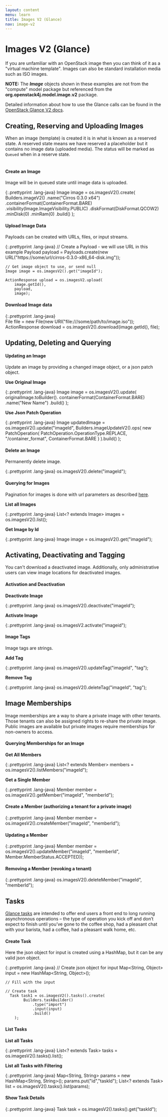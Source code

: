 ```yaml
---
layout: content
menu: learn
title: Images V2 (Glance)
nav: image-v2
---
```


# Images V2 (Glance)

If you are unfamiliar with an OpenStack image then you can think of it as a "virtual machine template".  Images can also be standard installation media such as ISO images.  

<div class="alert alert-danger"><strong>NOTE:</strong> The <b><i>Image</i></b> objects shown in these examples are not from the "compute" model package but referenced from the <b>org.openstack4j.model.image.v2</b> package.</div>

Detailed information about how to use the Glance calls can be found in the <a href="http://developer.openstack.org/api-ref/image/v2/index.html">OpenStack Glance V2 docs</a>.

## Creating, Reserving and Uploading Images

When an image (template) is created it is in what is known as a reserved state. A reserved state means we have reserved a placeholder but it contains no image data (uploaded media).  The status will be marked as `Queued` when in a reserve state.  
<br>

#### Create an Image

Image will be in queued state until image data is uploaded.

{:.prettyprint .lang-java}
	Image image = os.imagesV2().create(
		Builders.imageV2()
			.name("Cirros 0.3.0 x64")
			.containerFormat(ContainerFormat.BARE)
			.visibility(Image.ImageVisibility.PUBLIC)
			.diskFormat(DiskFormat.QCOW2)
			.minDisk(0)
			.minRam(0)
			.build()
	);

#### Upload Image Data

Payloads can be created with URLs, files, or input streams.

{:.prettyprint .lang-java}
	// Create a Payload - we will use URL in this example
	Payload<URL> payload = Payloads.create(new URL("https://some/url/cirros-0.3.0-x86_64-disk.img"));

	// Get image object to use, or send null
	Image image = os.imagesV2().get("imageId");

	ActionResponse upload = os.imagesV2.upload(
		image.getId(),
		payload,
		image);

#### Download Image data

{:.prettyprint .lang-java}					 
	 File file = new File(new URI("file:///some/path/to/image.iso"));
	 ActionResponse download = os.imagesV2().download(image.getId(), file);

## Updating, Deleting and Querying

#### Updating an Image
Update an image by providing a changed image object, or a json patch object.

**Use Original Image**

{:.prettyprint .lang-java}
	Image image = os.imagesV2().update(
		originalImage.toBuilder().
			containerFormat(ContainerFormat.BARE)
			.name("New Name")
			.build()
	);

**Use Json Patch Operation**

{:.prettyprint .lang-java}
	Image updatedImage = os.imagesV2().update("imageId",
		Builders.imageUpdateV2().ops(
			new PatchOperation(
				PatchOperation.OperationType.REPLACE,
				"/container_format",
				ContainerFormat.BARE
			)
		).build()
	);

#### Delete an Image

Permanently delete image.

 {:.prettyprint .lang-java}
	os.imagesV2().delete("imageId");

#### Querying for Images

Pagination for images is done with url parameters as described <a href ="http://developer.openstack.org/api-ref/image/v2/index.html#show-images">here</a>.

**List all Images**

{:.prettyprint .lang-java}
	List<? extends Image> images = os.imagesV2().list();

**Get Image by Id**

{:.prettyprint .lang-java}
	Image image = os.imagesV2().get("imageId");

## Activating, Deactivating and Tagging

You can't download a deactivated image. Additionally, only administrative users can view image locations for deactivated images.

#### Activation and Deactivation

**Deactivate Image**

{:.prettyprint .lang-java}
	os.imagesV2().deactivate("imageId");

**Activate Image**

{:.prettyprint .lang-java}
	os.imagesV2.activate("imageid");

#### Image Tags

Image tags are strings.

**Add Tag**

{:.prettyprint .lang-java}
	os.imagesV2().updateTag("imageId", "tag");

**Remove Tag**

{:.prettyprint .lang-java}
	os.imagesV2().deleteTag("imageId", "tag");


## Image Memberships

Image memberships are a way to share a private image with other tenants.  Those tenants can also be assigned rights to re-share the private image.  Public images are available but private images require memberships for non-owners to access.

#### Querying Memberships for an Image

**Get All Members**

{:.prettyprint .lang-java}
	List<? extends Member> members = os.imagesV2().listMembers("imageId");

**Get a Single Member**

{:.prettyprint .lang-java}
	Member member = os.imagesV2().getMember("imageId", "memberId");

#### Create a Member (authorizing a tenant for a private image)

{:.prettyprint .lang-java}
	Member member = os.imagesV2().createMember("imageId", "memberId");

#### Updating a Member

{:.prettyprint .lang-java}
	Member member = os.imagesV2().updateMember("imageId", "memberId", Member.MemberStatus.ACCEPTED));

#### Removing a Member (revoking a tenant)

{:.prettyprint .lang-java}
	os.imagesV2().deleteMember("imageId", "memberId");

## Tasks

<a href="http://docs.openstack.org/developer/glance/tasks.html">Glance tasks</a> are intended to offer end users a front end to long running asynchronous operations – the type of operation you kick off and don’t expect to finish until you’ve gone to the coffee shop, had a pleasant chat with your barista, had a coffee, had a pleasant walk home, etc.

#### Create Task

Here the json object for input is created using a HashMap, but it can be any valid json object.

{:.prettyprint .lang-java}
	// Create json object for input
	Map<String, Object> input = new HashMap<String, Object>();

	// Fill with the input

	// Create task
	  Task task1 = os.imagesV2().tasks().create(
			Builders.taskBuilder()
				.type("import")
				.input(input)
				.build()
		);

#### List Tasks

**List all Tasks**

{:.prettyprint .lang-java}
	List<? extends Task> tasks = os.imagesV2().tasks().list();

**List all Tasks with Filtering**

{:.prettyprint .lang-java}
	Map<String, String> params = new HashMap<String, String>();
	params.put("id","taskId");
	List<? extends Task> list = os.imagesV2().tasks().list(params);

#### Show Task Details

{:.prettyprint .lang-java}
	Task task = os.imagesV2().tasks().get("taskId");
